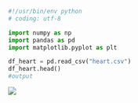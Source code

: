 ```python
#!/usr/bin/env python
# coding: utf-8

import numpy as np 
import pandas as pd
import matplotlib.pyplot as plt

df_heart = pd.read_csv("heart.csv")
df_heart.head()
#output
```
<img src="https://github.com/Askarafshar/DataMining706/blob/master/Proposal-Plan/output/1.png">

```python

```
